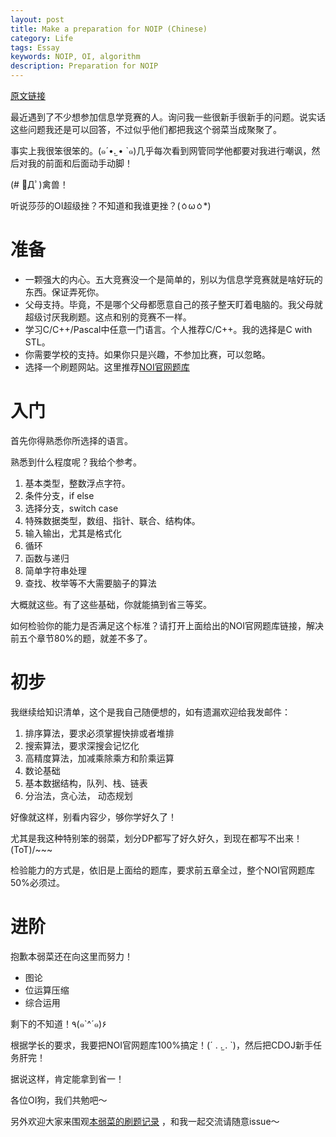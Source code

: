 ```yaml
---
layout: post  
title: Make a preparation for NOIP (Chinese)
category: Life
tags: Essay
keywords: NOIP, OI, algorithm
description: Preparation for NOIP
---
```


[原文链接](https://www.zhihu.com/question/47942797/answer/108369927)

最近遇到了不少想参加信息学竞赛的人。询问我一些很新手很新手的问题。说实话这些问题我还是可以回答，不过似乎他们都把我这个弱菜当成聚聚了。

事实上我很笨很笨的。(๑´•.̫ • `๑)几乎每次看到网管同学他都要对我进行嘲讽，然后对我的前面和后面动手动脚！

(# ﾟДﾟ)禽兽！

听说莎莎的OI超级挫？不知道和我谁更挫？(ㆁωㆁ*)

# 准备

- 一颗强大的内心。五大竞赛没一个是简单的，别以为信息学竞赛就是啥好玩的东西。保证弄死你。
- 父母支持。毕竟，不是哪个父母都愿意自己的孩子整天盯着电脑的。我父母就超级讨厌我刷题。这点和别的竞赛不一样。
- 学习C/C++/Pascal中任意一门语言。个人推荐C/C++。我的选择是C with STL。
- 你需要学校的支持。如果你只是兴趣，不参加比赛，可以忽略。
- 选择一个刷题网站。这里推荐[NOI官网题库](http://noi.openjudge.cn)

# 入门

首先你得熟悉你所选择的语言。

熟悉到什么程度呢？我给个参考。

1. 基本类型，整数浮点字符。
2. 条件分支，if else
3. 选择分支，switch case
4. 特殊数据类型，数组、指针、联合、结构体。
5. 输入输出，尤其是格式化
6. 循环
7. 函数与递归
8. 简单字符串处理
9. 查找、枚举等不大需要脑子的算法

大概就这些。有了这些基础，你就能搞到省三等奖。

如何检验你的能力是否满足这个标准？请打开上面给出的NOI官网题库链接，解决前五个章节80%的题，就差不多了。

# 初步

我继续给知识清单，这个是我自己随便想的，如有遗漏欢迎给我发邮件：

1. 排序算法，要求必须掌握快排或者堆排
1. 搜索算法，要求深搜会记忆化
1. 高精度算法，加减乘除乘方和阶乘运算
1. 数论基础
1. 基本数据结构，队列、栈、链表
1. 分治法，贪心法， 动态规划

好像就这样，别看内容少，够你学好久了！

尤其是我这种特别笨的弱菜，划分DP都写了好久好久，到现在都写不出来！(ToT)/~~~

检验能力的方式是，依旧是上面给的题库，要求前五章全过，整个NOI官网题库50%必须过。

# 进阶

抱歉本弱菜还在向这里而努力！

- 图论
- 位运算压缩
- 综合运用

剩下的不知道！٩(๑`^´๑)۶

根据学长的要求，我要把NOI官网题库100%搞定！(´ . .̫ . `)，然后把CDOJ新手任务肝完！

据说这样，肯定能拿到省一！


各位OI狗，我们共勉吧～

另外欢迎大家来围观[本弱菜的刷题记录](https://github.com/ice1000/OI-codes)
，和我一起交流请随意issue～